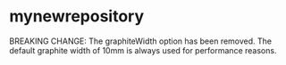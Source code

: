 # mynewrepository


BREAKING CHANGE: The graphiteWidth option has been removed.
The default graphite width of 10mm is always used for performance reasons.